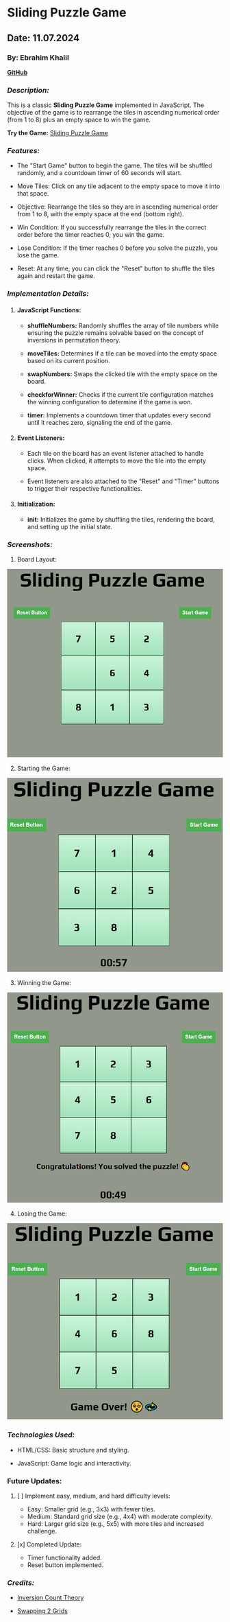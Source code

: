 # Sliding Puzzle Game
## Date: 11.07.2024
### By: Ebrahim Khalil

**[GitHub](https://github.com/Ebrahim-COD)**

### ***Description:***

This is a classic **Sliding Puzzle Game** implemented in JavaScript. The objective of the game is to rearrange the tiles in ascending numerical order (from 1 to 8) plus an empty space to win the game.

**Try the Game:** [Sliding Puzzle Game](https://ebrahim-cod.github.io/Sliding-Puzzle-Game/)

### ***Features:***

* The "Start Game" button to begin the game. The tiles will be shuffled randomly, and a countdown timer of 60 seconds will start.

* Move Tiles: Click on any tile adjacent to the empty space to move it into that space.

* Objective: Rearrange the tiles so they are in ascending numerical order from 1 to 8, with the empty space at the end (bottom right).

* Win Condition: If you successfully rearrange the tiles in the correct order before the timer reaches 0, you win the game.

* Lose Condition: If the timer reaches 0 before you solve the puzzle, you lose the game.

* Reset: At any time, you can click the "Reset" button to shuffle the tiles again and restart the game.

### ***Implementation Details:***

1. #### JavaScript Functions:

    * **shuffleNumbers:** Randomly shuffles the array of tile numbers while ensuring the puzzle remains solvable based on the concept of inversions in permutation theory.

    * **moveTiles:** Determines if a tile can be moved into the empty space based on its current position.

    * **swapNumbers:** Swaps the clicked tile with the empty space on the board.

    * **checkforWinner:** Checks if the current tile configuration matches the winning configuration to determine if the game is won.

    * **timer:** Implements a countdown timer that updates every second until it reaches zero, signaling the end of the game.

2. #### Event Listeners:

    * Each tile on the board has an event listener attached to handle clicks. When clicked, it attempts to move the tile into the empty space.

    * Event listeners are also attached to the "Reset" and "Timer" buttons to trigger their respective functionalities.

3. #### Initialization:

    * **init:** Initializes the game by shuffling the tiles, rendering the board, and setting up the initial state.

### ***Screenshots:***

1. Board Layout:

![Board](image.png)

2. Starting the Game:

![Starting the game](image-1.png)

3. Winning the Game: 

![Winning the game](image-2.png)

4. Losing the Game:

![losing the game](image-3.png)


### ***Technologies Used:***

* HTML/CSS: Basic structure and styling.

* JavaScript: Game logic and interactivity.

### Future Updates:

1. [ ] Implement easy, medium, and hard difficulty levels:

    * Easy: Smaller grid (e.g., 3x3) with fewer tiles.
    * Medium: Standard grid size (e.g., 4x4) with moderate complexity.
    * Hard: Larger grid size (e.g., 5x5) with more tiles and increased challenge.

2. [x] Completed Update:

    * Timer functionality added.
    * Reset button implemented.

### ***Credits:***

* [Inversion Count Theory](https://math.stackexchange.com/questions/293527/how-to-check-if-a-8-puzzle-is-solvable)

* [Swapping 2 Grids](https://www.procoding.org/c-program-to-swap-two-numbers-using-pointers)

